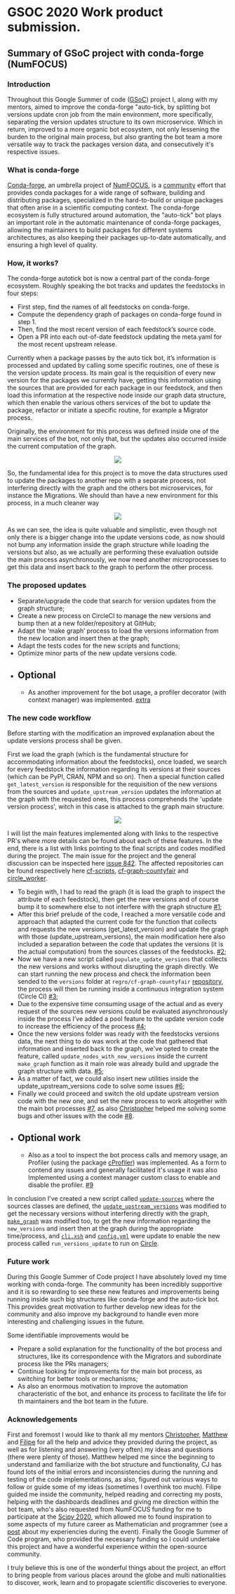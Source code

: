 # GSOC 2020 Work product submission.

## Summary of GSoC project with conda-forge (NumFOCUS)

### Introduction
  Throughout this Google Summer of code ([GSoC](https://summerofcode.withgoogle.com/)) project I, along with my mentors, aimed to improve the conda-forge "auto-tick, by splitting  bot versions update cron job from the main environment, more specifically, separating the version updates structure to its own microservice. Which in return, improved to a more organic bot ecosystem, not only lessening the burden to the original main process, but also granting the bot team a more versatile way to track the packages version data, and consecutively it's respective issues.

### What is conda-forge
  [Conda-forge](https://numfocus.org/project/conda-forge), an umbrella project of [NumFOCUS](https://numfocus.org/), is a [community](https://gitter.im/conda-forge/conda-forge.github.io) effort that provides conda packages for a wide range of software, building and distributing packages, specialized in the hard-to-build or unique packages that often arise in a scientific computing context. The conda-forge ecosystem is fully structured around automation, the "auto-tick" bot plays an important role in the automatic maintenance of conda-forge packages, allowing the maintainers to build packages for different systems architectures, as also keeping their packages up-to-date automatically, and ensuring a high level of quality.

### How, it works?
The conda-forge autotick bot is now a central part of the conda-forge ecosystem. Roughly speaking the bot tracks and updates the feedstocks in four steps:
   - First step, find the names of all feedstocks on conda-forge.
   - Compute the dependency graph of packages on conda-forge found in step 1.
   - Then, find the most recent version of each feedstock’s source code.
   - Open a PR into each out-of-date feedstock updating the meta.yaml for the most recent upstream release.
   
  Currently when a package passes by the auto tick bot, it’s information is processed and updated by calling some specific routines, one of these is the version update process. Its main goal is the requisition of every new version for the packages we currently have, getting this information using the sources that are provided for each package in our feedstock, and then load this information at the respective node inside our graph data structure, which then enable the various others services of the bot to update the package, refactor or initiate a specific routine, for example a Migrator process.
	
  Originally, the environment for this process was defined inside one of the main services of the bot, not only that, but the updates also occurred inside the current computation of the graph. 

<p align="center">
  <img src="https://github.com/viniciusdc/viniciusdc.github.io/blob/viniciusdc-patch-3/img/old_eco.png" />
</p>
 
So, the fundamental idea for this project  is to move the data structures used to update the packages to another repo with a separate process, not interfering directly with the graph and the others bot microservices, for instance the Migrations. We should than have a new environment for this process, in a much cleaner way

<p align="center">
  <img src="https://github.com/viniciusdc/viniciusdc.github.io/blob/viniciusdc-patch-3/img/new_eco.png" />
</p>

As we can see, the idea is quite valuable and simplistic, even though not only there is a bigger change into the update versions code, as now should not bump any information inside the graph structure while loading the versions but also, as we actually are performing these evaluation outside the main process asynchronously, we now need another microprocesses to get this data and insert back to the graph to perform the other process.


### The proposed updates
  - Separate/upgrade the code that search for version updates from the graph structure;
  - Create a new process on CircleCI to manage the new versions and bump then at a new folder/repository at GitHub;
  - Adapt the ‘make graph’ process to load the versions information from the new location and insert then at the graph;
  - Adapt the tests codes for the new scripts and functions;
  - Optimize minor parts of the new update versions code.
  * ## Optional
  	- As another improvement for the bot usage, a profiler decorator (with context manager) was implemented. [extra](https://github.com/regro/cf-scripts/pull/1131#pullrequestreview-474906393)

### The new code workflow
   Before starting with the modification an improved explanation about the update versions process shall be given. 
   
   First we load the graph (which is the fundamental structure for accommodating information about the feedstocks), once loaded, we search for every feedstock the information regarding its versions at their sources (which can be PyPI, CRAN, NPM and so on). Then a special function called `get_latest_version` is responsible for the requisition of the new versions from the sources and `update_upstream_version` updates the information at the graph with the requested ones, this process comprehends the 'update version process', witch in this case is attached to the graph main structure.

<p align="center">
  <img src="https://github.com/viniciusdc/viniciusdc.github.io/blob/viniciusdc-patch-2/img/update_version_process.png" />
</p>

I will list the main features implemented along with links to the respective PR's where more details can be found about each of these features. In the end, there is a list with links pointing to the final scripts and codes modified during the project. 
The main issue for the project and the general discussion can be inspected here [issue 842](https://github.com/regro/cf-scripts/issues/842). The affected repositories can be found  respectively here [cf-scripts](https://github.com/regro/cf-scripts), [cf-graph-countyfair](https://github.com/regro/cf-graph-countyfair) and [circle_worker](https://github.com/regro/circle_worker). 

   - To begin with, I had to read the graph (it is load the graph to inspect the attribute of each feedstock), then get the new versions and of course bump it to somewhere else to not interfere with the graph structure [#1](https://github.com/viniciusdc/viniciusdc.github.io/issues/1);
   - After this brief prelude of the code, I reached a more versatile code and approach that adapted the current code for the function that collects and requests the new versions (get_latest_version) and update the graph with those (update_upstream_versions), the main modification here also included a separation between the code that updates the versions (it is the actual computation) from the sources classes of the feedstocks. [#2](https://github.com/regro/cf-scripts/pull/1027);
   - Now we have a new script called `populate_update_versions` that collects the new versions and works without disrupting the graph directly. We can start running the new process and check the information been sended to the `versions` folder at `regro/cf-graph-countyfair` [repository](https://github.com/regro/cf-graph-countyfair/), the process will then be running inside a continuous integration system (Circle CI) [#3](https://github.com/regro/circle_worker/pull/61);
   - Due to the expensive time consuming usage of the actual and as every request of the sources new versions could be evaluated asynchronously inside the process I’ve added a pool feature to the update version code to increase the efficiency of the process [#4](https://github.com/regro/cf-scripts/pull/1049);
   - Once the new versions folder was ready with the feedstocks versions data, the next thing to do was work at the code that gathered that information and inserted back to the graph, we've opted to create the feature, called `update_nodes_with_new_versions` inside the current `make_graph` function as it main role was already build and upgrade the graph structure with data. [#5](https://github.com/regro/cf-scripts/pull/1050);
   - As a matter of fact, we could also insert new utilities inside the update_upstream_versions code to solve some issues [#6](https://github.com/regro/cf-scripts/pull/1073);
   - Finally we could proceed and switch the old update upstream version code with the new one, and set the new process to work altogether with the main bot processes [#7](https://github.com/regro/cf-scripts/pull/1075), as also [Christopher](https://github.com/CJ-Wright) helped me solving some bugs and other issues with the code [#8](https://github.com/regro/cf-scripts/pull/1099).
   * ## Optional work
     - Also as a tool to inspect the bot process calls and memory usage, an Profiler (using the package [cProfiler](https://docs.python.org/3/library/profile.html)) was implemented. As a form to contend any issues and generally facilitated it's usage it was also Implemented using a context manager custom class to enable and disable the profiler. [#9](https://github.com/regro/cf-scripts/pull/1131)

   In conclusion I've created a new script called [`update-sources`](https://github.com/regro/cf-scripts/blob/master/conda_forge_tick/update_sources.py) where the sources classes are defined, the [`update_upstream_versions`](https://github.com/regro/cf-scripts/blob/master/conda_forge_tick/update_upstream_versions.py) was modified to get the necessary versions without interfering directly with the graph, [`make_graph`](https://github.com/regro/cf-scripts/blob/7a6ced3b7de53a97cfb07a730c61ad0e9d66e2cf/conda_forge_tick/make_graph.py#L229) was modified too, to get the new information regarding the `new_versions` and insert then at the graph during the appropriate time/process, and [`cli.xsh`](https://github.com/regro/cf-scripts/blob/7a6ced3b7de53a97cfb07a730c61ad0e9d66e2cf/conda_forge_tick/cli.xsh#L31) and [`config.yml`](https://github.com/regro/circle_worker/blob/fcc5e072b7470d662ea42403a5d8008d59561a27/.circleci/config.yml#L203) were update to enable the new process called `run_versions_update` to run on [Circle](https://app.circleci.com/pipelines/github/regro/circle_worker/24039/workflows/8f4ade61-eaa5-48b4-bf3b-33f741cbd0f1/jobs/43558).   
### Future work

During this Google Summer of Code project I have absolutely loved my time working with conda-forge. The community has been incredibly supportive and it is so rewarding to see these new features and improvements being running inside such big structures like conda-forge and the auto-tick bot. This provides great motivation to further develop new ideas for the community and also improve my background to handle even more interesting and challenging issues in the future.

Some identifiable improvements would be

   - Prepare a solid explanation for the functionality of the bot process and structures, like its correspondence with the Migrators and subordinate process like the PRs  managers;
   - Continue looking for improvements for the main bot process, as switching for better tools or mechanisms;
   - As also an enormous motivation to improve the automation characteristic of the bot, and enhance its process to facilitate the life for th maintainers and the bot team in the future.

### Acknowledgements

First and foremost I would like to thank all my mentors [Christopher](https://github.com/CJ-Wright), [Matthew](https://github.com/beckermr) and [Filipe](https://github.com/ocefpaf) for all the help and advice they provided during the project, as well as for listening and answering (very often) my ideas and questions (there were plenty of those). Matthew helped me since the beginning to understand and familiarize with the bot structure and functionality, CJ has found lots of the initial errors and inconsistencies during the running and testing of the code implementations, as also, figured out various ways to follow or guide some of my ideas (sometimes I overthink too much). Filipe guided me inside the community, helped reading and correcting my posts, helping with the dashboards deadlines and giving me direction within the bot team, who's also requested from NumFOCUS funding for me to participate at the [Scipy 2020](https://www.scipy2020.scipy.org/), which allowed me to found inspiration to some aspects of my future career as Mathematician and programmer (see a [post](https://viniciusdc.github.io/events/2020/07/20/Scipy-2020.html) about my experiencies during the event). Finally the Google Summer of Code program, who provided the necessary funding so I could undertake this project  and have a wonderful experience within the open-source community.

 I truly believe this is one of the wonderful things about the project, an effort to bring people from various places around the globe and multi nationalities to discover, work, learn and to propagate scientific discoveries to everyone.
